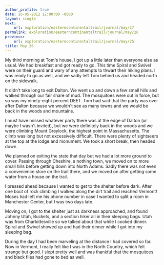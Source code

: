 ```yaml
---
author_profile: true
date: 26-05-2012 12:00:00 -0500
layout: single
next:
    url: exploration/easterncontinentaltrail/journal/may/27
permalink: exploration/easterncontinentaltrail/journal/may/26
previous:
    url: exploration/easterncontinentaltrail/journal/may/25
title: May 26
---
```

My third morning at Tom's house, I got up a little later than everyone else as usual. We had breakfast and got ready to go. This time Spiral and Swivel were on their guard and wary of any attempts to thwart their hiking plans. I was ready to go as well, and we sadly left Tom behind us and headed north on the sidewalk.

It didn't take long to exit Dalton. We went up and down a few small hills and walked through our fair share of mud. The mosquitoes were out in force, but so was my ninety-eight percent DEET. Tom had said that the party was over after Dalton because we wouldn't see as many towns and we would be back in the woods and mountains.

I must have missed whatever party there was at the edge of Dalton (or maybe I wasn't invited), but we were definitely back in the woods and we were climbing Mount Greylock, the highest point in Massachusetts. The climb was long but not excessively difficult. There were plenty of sightseers at the top at the lodge and monument. We took a short break, then headed down.

We planned on exiting the state that day but we had a lot more ground to cover. Passing through Cheshire, a nothing town, we moved on to more small hills before getting down into North Adams. Sadly there was not even a convenience store on the trail there, and we moved on after getting some water from a house on the trail.

I pressed ahead because I wanted to get to the shelter before dark. After one bout of rock climbing I walked along the dirt trail and reached Vermont! Moses had left me his phone number in case I wanted to split a room in Manchester Center, but I was two days late.

Moving on, I got to the shelter just as darkness approached, and found Johnny Utah, Buckets, and a section hiker all in their sleeping bags. Utah was from Charlottesville so we talked about that while I cooked dinner. Spiral and Swivel showed up and had their dinner while I got into my sleeping bag.

During the day I had been marveling at the distance I had covered so far. Now in Vermont, I really felt like I was in the North Country, which felt strange but good. I slept pretty well and was thankful that the mosquitoes and black flies had gone to bed as well.